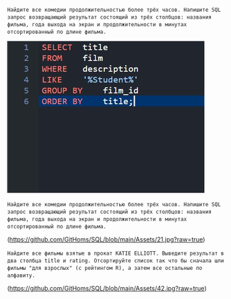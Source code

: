 `Найдите все комедии продолжительностью более трёх часов.
Напишите SQL запрос возвращающий результат состоящий из трёх столбцов: названия фильма, года выхода на экран и продолжительности в минутах отсортированный по длине фильма.`

![Header](https://github.com/GitHoms/SQL/blob/main/Assets/19.jpg?raw=true)

`Найдите все комедии продолжительностью более трёх часов.
Напишите SQL запрос возвращающий результат состоящий из трёх столбцов: названия фильма, года выхода на экран и продолжительности в минутах отсортированный по длине фильма.`

(https://github.com/GitHoms/SQL/blob/main/Assets/21.jpg?raw=true)

`Найдите все фильмы взятые в прокат KATIE ELLIOTT. Выведите результат в два столбца title и rating.
Отсортируйте список так что бы сначала шли фильмы "для взрослых" (с рейтингом R), а затем все остальные по алфавиту.`

(https://github.com/GitHoms/SQL/blob/main/Assets/42.jpg?raw=true)